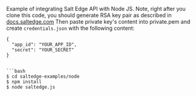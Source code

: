 Example of integrating Salt Edge API with Node JS.
Note, right after you clone this code, you should generate RSA key pair as described in [docs.saltedge.com](https://docs.saltedge.com/guides/signature/)
Then paste private key's content into private.pem and create `credentials.json` with the following content:

```
{
  "app_id": "YOUR_APP_ID",
  "secret": "YOUR_SECRET"
}


```bash
$ cd saltedge-examples/node
$ npm install
$ node saltedge.js
```
